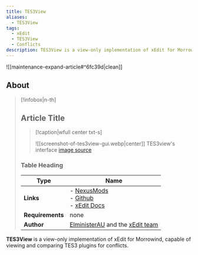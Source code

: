 ```yaml
---
title: TES3View
aliases:
  - TES3View
tags:
  - xEdit
  - TES3View
  - Conflicts
description: TES3View is a view-only implementation of xEdit for Morrowind, capable of viewing and comparing TES3 plugins for conflicts.
---
```


![[maintenance-expand-article#^6fc39d|clean]]

## About

> [!infobox|n-th]
> 
> ## Article Title
> 
> > [!caption|wfull center txt-s]
> > 
> > ![[screenshot-of-tes3view-gui.webp|center]]
> >  TES3view's interface
> >  [image source](https://www.nexusmods.com/morrowind/mods/54508?tab=images)
> 
> ### Table Heading
> 
> | Type | Name |
> | --- | --- |
> | **Links** | - [NexusMods](https://www.nexusmods.com/morrowind/mods/54508)<br>- [Github](https://github.com/TES5Edit/TES3Edit)<br>- [xEdit Docs](https://tes5edit.github.io/) |
> | **Requirements** | none |
> | **Author** | [ElministerAU](https://www.nexusmods.com/morrowind/users/167469) and the [xEdit team](https://github.com/TES5Edit) |

**TES3View** is a view-only implementation of xEdit for Morrowind, capable of viewing and comparing TES3 plugins for conflicts.